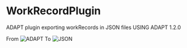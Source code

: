 # WorkRecordPlugin
ADAPT plugin exporting workRecords in JSON files
USING ADAPT 1.2.0

From
![ADAPT](https://i.imgur.com/1HWzEz6.png)
To
![JSON](https://i.imgur.com/PV0eZhR.png)
